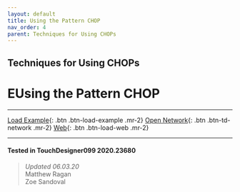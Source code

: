 ```yaml
---
layout: default
title: Using the Pattern CHOP
nav_order: 4
parent: Techniques for Using CHOPs
---
```


## Techniques for Using CHOPs
# EUsing the Pattern CHOP

*****

[Load Example](?actionable=1&action=load_tox&remotePath=https://github.com/mir-lab/touchdesigner-instancing-examples-code/raw/main/tox/002-using-chops/container_pattern_chop.tox){: .btn .btn-load-example .mr-2}
[Open Network](?actionable=1&action=open_floating_network){: .btn .btn-td-network .mr-2}
[Web](?actionable=1&action=open_in_browser){: .btn .btn-load-web .mr-2}


---

#### Tested in TouchDesigner099 2020.23680 
>*Updated 06.03.20*  
Matthew Ragan  
Zoe Sandoval   